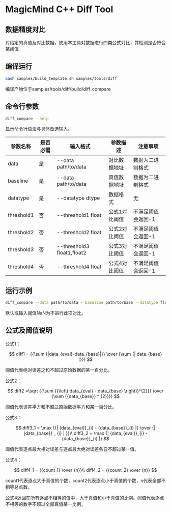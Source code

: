 # MagicMind C++ Diff Tool

## 数据精度对比

对给定的真值及对比数据，使用本工具对数据进行四类公式对比，并检测是否符合某阈值

## 编译运行

```bash
bash samples/build_template.sh samples/tools/diff
```
编译产物位于samples/tools/diff/build/diff_compare

## 命令行参数

```bash
diff_compare --help
```
显示命令行语法与具体备选输入。

| 参数名称   | 是否必需 | 输入格式            | 参数描述      | 注意事项           |
|---|---|---|---|---|
| data       | 是       | --data path/to/data | 对比数据地址  | 数据为二进制格式   |
| baseline   | 是       | --data path/to/data | 真值数据地址  | 数据为二进制格式   |
| datatype   | 是       | --datatype dtype    | 数据格式 | 无 |
| threshold1 | 否       | --threshold1 float  | 公式1对比阈值 | 不满足阈值会返回-1 |
| threshold2 | 否       | --threshold2 float  | 公式2对比阈值 | 不满足阈值会返回-1 |
| threshold3 | 否       | --threshold3 float1,float2 | 公式3对比阈值 | 不满足阈值会返回-1 |
| threshold4 | 否       | --threshold4 float  | 公式4对比阈值 | 不满足阈值会返回-1 |

## 运行示例

```bash
diff_compare --data path/to/data --baseline path/to/base --datatype float --threshold3  0.2,0.3
```
默认或输入阈值NaN为不进行此项对比。

## 公式及阈值说明

公式1：

$$
diff1 = {{\sum {|data_{eval}-data_{base}|}} \over {\sum {| data_{base} |}}}
$$

阈值代表绝对误差之和不超过原始数据的某一百分比。

公式2：

$$
diff2 =\sqrt {{\sum {{\left( data_{eval} - data_{base} \right)}^{2}}} \over {\sum {{data_{base}} ^ {2}}}}
$$

阈值代表误差平方和不超过原始数据平方和某一百分比。

公式3：

$$
diff3_1 = \max {{| {data_{eval}}_{i} - {data_{base}}_{i} |} \over {|  {data_{base}} _ {i} | }}\\
diff3_2 = \max {| {data_{eval}}_{i} - {data_{base}}_{i} |}
$$

阈值代表逐点最大相对误差与逐点最大绝对误差各自不超过某一值。

公式4：

$$
diff4_1 = {{count_1} \over {n}}\\
diff4_2 = {{count_2} \over {n}}
$$

count1代表逐点大于真值的个数，count2代表逐点小于真值的个数，n代表全部不相等总点数。

公式4返回在所有逐点不相等的值中，大于真值和小于真值的比例。阈值代表逐点不相等的数字不超过全部真值某一比例。

